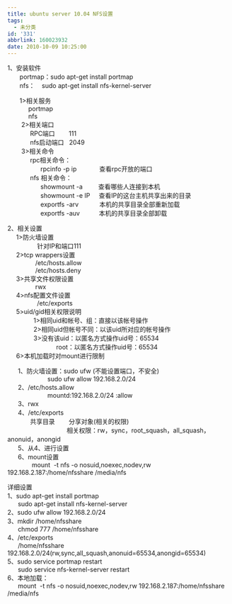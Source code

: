 ```yaml
---
title: ubuntu server 10.04 NFS设置
tags:
  - 未分类
id: '331'
abbrlink: 160023932
date: 2010-10-09 10:25:00
---
```


1、安装软件  
       portmap：sudo apt-get install portmap  
       nfs：    sudo apt-get install nfs-kernel-server  
  
       1>相关服务  
            portmap  
            nfs  
        2>相关端口  
             RPC端口        111  
             nfs启动端口   2049  
        3>相关命令  
             rpc相关命令：    
                   rpcinfo -p ip             查看rpc开放的端口  
             nfs 相关命令：  
                   showmount -a         查看哪些人连接到本机  
                   showmount -e IP     查看IP的这台主机共享出来的目录  
                   exportfs -arv            本机的共享目录全部重新加载  
                   exportfs -auv           本机的共享目录全部卸载  
  
2、相关设置  
     1>防火墙设置  
                 针对IP和端口111  
     2>tcp wrappers设置  
                /etc/hosts.allow  
                /etc/hosts.deny  
     3>共享文件权限设置  
                rwx  
     4>nfs配置文件设置  
                 /etc/exports  
     5>uid/gid相关权限说明  
               1>相同uid和帐号、组：直接以该帐号操作  
               2>相同uid但帐号不同：以该uid所对应的帐号操作  
               3>没有该uid：以匿名方式操作uid号：65534  
                            root：以匿名方式操作uid号：65534  
     6>本机加载时对mount进行限制  
  
      1、防火墙设置：sudo ufw (不能设置端口，不安全)  
                       sudo ufw allow 192.168.2.0/24  
      2、/etc/hosts.allow  
                       mountd:192.168.2.0/24 :allow  
      3、rwx  
      4、/etc/exports  
             共享目录        分享对象(相关的权限)  
                                  相关权限：rw，sync，root\_squash，all\_squash，anonuid，anongid  
      5、从4、进行设置  
      6、mount设置  
              mount  -t nfs \-o nosuid,noexec,nodev,rw 192.168.2.187:/home/nfsshare /media/nfs  
  
  
详细设置  
1、sudo apt-get install portmap  
      sudo apt-get install nfs-kernel-server  
2、sudo ufw allow 192.168.2.0/24  
3、mkdir /home/nfsshare  
      chmod 777 /home/nfsshare  
4、/etc/exports  
      /home/nfsshare     192.168.2.0/24(rw,sync,all\_squash,anonuid=65534,anongid=65534)  
5、sudo service portmap restart  
      sudo service nfs-kernel-server restart  
6、本地加载：  
      mount  -t nfs \-o nosuid,noexec,nodev,rw 192.168.2.187:/home/nfsshare /media/nfs